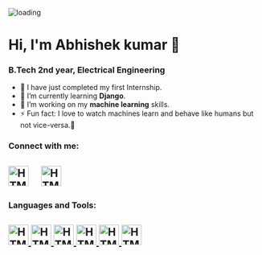 ![loading](https://images.unsplash.com/photo-1545987796-200677ee1011?ixlib=rb-1.2.1&ixid=eyJhcHBfaWQiOjEyMDd9&auto=format&fit=crop&w=960&h=300&q=60)
# Hi, I'm Abhishek kumar 👋
### B.Tech 2nd year, Electrical Engineering

- 🔭 I have just completed my first Internship.
- 🌱 I’m currently learning **Django**.
- 👯 I’m working on my **machine learning** skills.
- ⚡ Fun fact: I love to watch machines learn and behave like humans but not vice-versa.🤣

### Connect with me:
<a href="http://www.techscinotes.xyz"><img alt="HTML5" src="https://github.com/Abhishek-k-git/images/blob/main/website.svg" width="40" height="40" style="margin-right:20px;" /></a>
<a href="http://www.linkedin.com/in/abhishek-kumar-9872241ab/"><img alt="HTML5" src="https://github.com/Abhishek-k-git/images/blob/main/linkedin.svg" width="40" height="40" /></a>
<br />
---

### Languages and Tools:

<a href="#"> <img alt="HTML5" src="https://github.com/Abhishek-k-git/images/blob/main/html.svg" width="40" height="40" /> </a>
<a href="#"> <img alt="HTML5" src="https://github.com/Abhishek-k-git/images/blob/main/css.svg" width="40" height="40" /> </a>
<a href="#"> <img alt="HTML5" src="https://github.com/Abhishek-k-git/images/blob/main/javascript.svg" width="40" height="40" /> </a>
<a href="#"> <img alt="HTML5" src="https://github.com/Abhishek-k-git/images/blob/main/nodejs.svg" width="40" height="40" /> </a>
<a href="#"> <img alt="HTML5" src="https://github.com/Abhishek-k-git/images/blob/main/mysql.svg" width="40" height="40" /> </a>
<a href="#"> <img alt="HTML5" src="https://github.com/Abhishek-k-git/images/blob/main/python.svg" width="40" height="40" /> </a>
<br />
---
